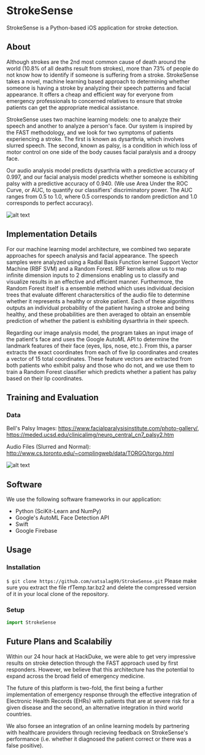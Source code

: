 # StrokeSense
StrokeSense is a Python-based iOS application for stroke detection.

## About
Although strokes are the 2nd most common cause of death around the world (10.8% of all deaths result from strokes), more than 73% of people do not know how to identify if someone is suffering from a stroke. StrokeSense takes a novel, machine learning based approach to determining whether someone is having a stroke by analyzing their speech patterns and facial appearance. It offers a cheap and efficient way for everyone from emergency professionals to concerned relatives to ensure that stroke patients can get the appropriate medical assistance.

StrokeSense uses two machine learning models: one to analyze their speech and another to analyze a person's face. Our system is inspired by the FAST methodology, and we look for two symptoms of patients experiencing a stroke. The first is known as dysarthria, which involves slurred speech. The second, known as palsy, is a condition in which loss of motor control on one side of the body causes facial paralysis and a droopy face.

Our audio analysis model predicts dysarthria with a predictive accuracy of 0.997, and our facial analysis model predicts whether someone is exhibiting palsy with a predictive accuracy of 0.940. (We use Area Under the ROC Curve, or AUC, to quantify our classifiers' discriminatory power. The AUC ranges from 0.5 to 1.0, where 0.5 corresponds to random prediction and 1.0 corresponds to perfect accuracy).

![alt text](https://github.com/vatsalag99/StrokeSense/blob/master/banner-fast.jpg)

## Implementation Details

For our machine learning model architecture, we combined two separate approaches for speech analysis and facial appearance. The speech samples were analyzed using a Radial Basis Function kernel Support Vector Machine (RBF SVM) and a Random Forest. RBF kernels allow us to map infinite dimension inputs to 2 dimensions enabling us to classify and visualize results in an effective and efficient manner. Furthermore, the Random Forest itself is a ensemble method which uses individual decision trees that evaluate different charactersitics of the audio file to determine whether it represents a healthy or stroke patient. Each of these algorithms outputs an individual probability of the patient having a stroke and being healthy, and these probabilities are then averaged to obtain an ensemble prediction of whether the patient is exhibiting dysarthria in their speech. 

Regarding our image analysis model, the program takes an input image of the patient's face and uses the Google AutoML API to determine the landmark features of their face (eyes, lips, nose, etc.). From this, a parser extracts the exact coordinates from each of five lip coordinates and creates a vector of 15 total coordinates. These feature vectors are extracted from both patients who exhibit palsy and those who do not, and we use them to train a Random Forest classifier which predicts whether a patient has palsy based on their lip coordinates.


## Training and Evaluation
### Data
Bell's Palsy Images: https://www.facialparalysisinstitute.com/photo-gallery/, https://meded.ucsd.edu/clinicalimg/neuro_central_cn7_palsy2.htm

Audio Files (Slurred and Normal): http://www.cs.toronto.edu/~complingweb/data/TORGO/torgo.html

![alt text](https://github.com/vatsalag99/StrokeSense/blob/master/ML_Diagram.png)

## Software
We use the following software frameworks in our application:
* Python (SciKit-Learn and NumPy)
* Google's AutoML Face Detection API
* Swift
* Google Firebase

## Usage
### Installation
`$ git clone https://github.com/vatsalag99/StrokeSense.git`
Please make sure you extract the file rfTemp.tar.bz2 and delete the compressed version of it in your local clone of the repository. 

### Setup
```python
import StrokeSense
```

## Future Plans and Scalabiliy
Within our 24 hour hack at HackDuke, we were able to get very impressive results on stroke detection through the FAST approach used by first responders. However, we believe that this architecture has the potential to expand across the broad field of emergency medicine.

The future of this platform is two-fold, the first being a further implementation of emergency response through the effective integration of Electronic Health Records (EHRs) with patients that are at severe risk for a given disease and the second, an alternative integration in third world countries.

We also forsee an integration of an online learning models by partnering with healthcare providers through recieving feedback on StrokeSense's performance (i.e. whether it diagnosed the patient correct or there was a false positive).
